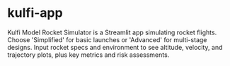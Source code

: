 # kulfi-app
Kulfi Model Rocket Simulator is a Streamlit app simulating rocket flights. Choose 'Simplified' for basic launches or 'Advanced' for multi-stage designs. Input rocket specs and environment to see altitude, velocity, and trajectory plots, plus key metrics and risk assessments.
